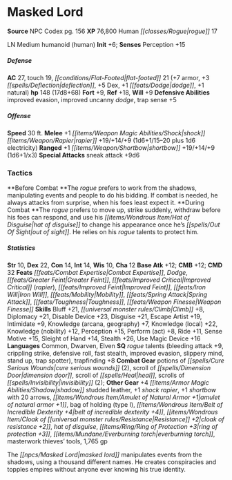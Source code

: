 ﻿---
cssclass: [monsters]
title1: Masked Lord
title2: Masked Lord
CR: 16
sources:
- name: NPC Codex
  page: 156
  link: http://paizo.com/products/btpy8v3a?Pathfinder-Roleplaying-Game-NPC-Codex
XP: 76800
race: Human
classes:
- rogue 17
alignment: LN
size: Medium
type: humanoid
subtypes:
- human
initiative:
  bonus: 6
AC:
  AC: 27
  touch: 19
  flat_footed: 21
  components:
    armor: 7
    deflection: 3
    dex: 5
    dodge: 1
    natural: 1
HP:
  HP: 148
  long: 17d8+68
saves:
  fort: 9
  ref: 18
  will: 9
defensive_abilities:
- improved evasion
- improved uncanny dodge
- trap sense +5
speeds:
  base: 30
attacks:
  melee:
  - - text: +1 shock rapier +19/+14/+9 (1d6+1/15-20 plus 1d6 electricity)
      entries:
      - - damage: 1d6+1
          crit_range: 15-20
        - damage: 1d6
          type: electricity
      attack: +1 shock rapier
      bonus:
      - 19
      - 14
      - 9
  ranged:
  - - text: +1 shortbow +19/+14/+9 (1d6+1/x3)
      entries:
      - - damage: 1d6+1
          crit_multiplier: 3
      attack: +1 shortbow
      bonus:
      - 19
      - 14
      - 9
  special:
  - sneak attack +9d6
tactics:
  Before Combat: The rogue prefers to work from the shadows, manipulating events and
    people to do his bidding. If combat is needed, he always attacks from surprise,
    when his foes least expect it.
  During Combat: The rogue prefers to move up, strike suddenly, withdraw before his
    foes can respond, and use his hat of disguise to change his appearance once he's
    out of sight. He relies on his rogue talents to protect him.
ability_scores:
  STR: 10
  DEX: 22
  CON: 14
  INT: 14
  WIS: 10
  CHA: 12
BAB: 12
CMB: 12
CMD: 32
feats:
- name: Combat Expertise
- name: Dodge
- name: Greater Feint
- name: Improved Critical (rapier)
- name: Improved Feint
- name: Iron Will
- name: Mobility
- name: Spring Attack
- name: Toughness
- name: Weapon Finesse
skills:
  Bluff: 21
  Climb: 8
  Diplomacy: 21
  Disable Device: 23
  Disguise: 21
  Escape Artist: 19
  Intimidate: 9
  Knowledge (arcana): 7
  Knowledge (geography): 7
  Knowledge (local): 22
  Knowledge (nobility): 12
  Perception: 15
  Perform (act): 8
  Ride: 11
  Sense Motive: 15
  Sleight of Hand: 14
  Stealth: 26
  Use Magic Device: 16
languages:
- Common
- Dwarven
- Elven
special_qualities:
- rogue talents (bleeding attack +9, crippling strike, defensive roll, fast stealth,
  improved evasion, slippery mind, stand up, trap spotter)
- trapfinding +8
gear:
  combat:
  - potions of cure serious wounds (2)
  - scroll of dimension door
  - scroll of heal
  - scrolls of invisibility (2)
  other:
  - +4 shadow studded leather
  - +1 shock rapier
  - +1 shortbow with 20 arrows
  - amulet of natural armor +1
  - bag of holding (type I)
  - belt of incredible dexterity +4
  - cloak of resistance +2
  - hat of disguise
  - ring of protection +3
  - everburning torch
  - masterwork thieves' tools
  - 1,765 gp
desc_long: The masked lord manipulates events from the shadows, using a thousand different
  names. He creates conspiracies and topples empires without anyone ever knowing his
  true identity.

---

# Masked Lord

**Source** NPC Codex pg. 156
**XP** 76,800
Human _[[classes/Rogue|rogue]]_ 17

LN Medium humanoid (human)
**Init** +6; **Senses** Perception +15

##### Defense

**AC** 27, touch 19, _[[conditions/Flat-Footed|flat-footed]]_ 21 (+7 armor, +3 _[[spells/Deflection|deflection]]_, +5 Dex, +1 _[[feats/Dodge|dodge]]_, +1 natural)
**hp** 148 (17d8+68)
**Fort** +9, **Ref** +18, **Will** +9
**Defensive Abilities** improved evasion, improved uncanny _dodge_, trap sense +5

##### Offense
**Speed** 30 ft.
**Melee** +1 _[[items/Weapon Magic Abilities/Shock|shock]]_ _[[items/Weapon/Rapier|rapier]]_ +19/+14/+9 (1d6+1/15–20 plus 1d6 electricity)
**Ranged** +1 _[[items/Weapon/Shortbow|shortbow]]_ +19/+14/+9 (1d6+1/x3)
**Special Attacks** sneak attack +9d6

### Tactics

**Before Combat **The _rogue_ prefers to work from the shadows, manipulating events and people to do his bidding. If combat is needed, he always attacks from surprise, when his foes least expect it.
**During Combat **The _rogue_ prefers to move up, strike suddenly, withdraw before his foes can respond, and use his _[[items/Wondrous Item/Hat of Disguise|hat of disguise]]_ to change his appearance once he’s _[[spells/Out Of Sight|out of sight]]_. He relies on his _rogue_ talents to protect him.

##### Statistics
**Str** 10, **Dex** 22, **Con** 14, **Int** 14, **Wis** 10, **Cha** 12
**Base Atk** +12; **CMB** +12; **CMD** 32
**Feats** _[[feats/Combat Expertise|Combat Expertise]]_, _Dodge_, _[[feats/Greater Feint|Greater Feint]]_, _[[feats/Improved Critical|Improved Critical]]_ (_rapier_), _[[feats/Improved Feint|Improved Feint]]_, _[[feats/Iron Will|Iron Will]]_, _[[feats/Mobility|Mobility]]_, _[[feats/Spring Attack|Spring Attack]]_, _[[feats/Toughness|Toughness]]_, _[[feats/Weapon Finesse|Weapon Finesse]]_
**Skills** Bluff +21, _[[universal monster rules/Climb|Climb]]_ +8, Diplomacy +21, Disable Device +23, Disguise +21, Escape Artist +19, Intimidate +9, Knowledge (arcana, geography) +7, Knowledge (local) +22, Knowledge (nobility) +12, Perception +15, Perform (act) +8, Ride +11, Sense Motive +15, Sleight of Hand +14, Stealth +26, Use Magic Device +16
**Languages** Common, Dwarven, Elven
**SQ** _rogue_ talents (bleeding attack +9, crippling strike, defensive roll, fast stealth, improved evasion, slippery mind, stand up, trap spotter), trapfinding +8
**Combat Gear** potions of _[[spells/Cure Serious Wounds|cure serious wounds]]_ (2), scroll of _[[spells/Dimension Door|dimension door]]_, scroll of _[[spells/Heal|heal]]_, scrolls of _[[spells/Invisibility|invisibility]]_ (2); **Other Gear** +4 _[[items/Armor Magic Abilities/Shadow|shadow]]_ studded leather, +1 _shock_ _rapier_, +1 _shortbow_ with 20 arrows, _[[items/Wondrous Item/Amulet of Natural Armor +1|amulet of natural armor +1]]_, bag of holding (type I), _[[items/Wondrous Item/Belt of Incredible Dexterity +4|belt of incredible dexterity +4]]_, _[[items/Wondrous Item/Cloak of _[[universal monster rules/Resistance|Resistance]]_ +2|cloak of _resistance_ +2]]_, _hat of disguise_, _[[items/Ring/Ring of Protection +3|ring of protection +3]]_, _[[items/Mundane/Everburning torch|everburning torch]]_, masterwork thieves’ tools, 1,765 gp

The _[[npcs/Masked Lord|masked lord]]_ manipulates events from the shadows, using a thousand different names. He creates conspiracies and topples empires without anyone ever knowing his true identity.